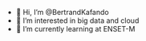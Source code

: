 - 👋 Hi, I’m @BertrandKafando
- 👀 I’m interested in big data and cloud 
- 🌱 I’m currently learning  at ENSET-M


<!---
BertrandKafando/BertrandKafando is a ✨ special ✨ repository because its `README.md` (this file) appears on your GitHub profile.
You can click the Preview link to take a look at your changes.
--->
